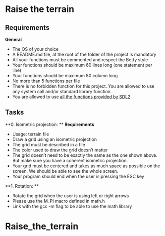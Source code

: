 # Raise the terrain

## Requirements
**General**

* The OS of your choice
* A README.md file, at the root of the folder of the project is mandatory
* All your functions must be commented and respect the Betty style
* Your functions should be maximum 60 lines long (one statement per line)
* Your functions should be maximum 80 column long
* No more than 5 functions per file
* There is no forbidden function for this project. You are allowed to use any system call and/or standard library function.
* You are allowed to use [all the functions provided by SDL2](https://wiki.libsdl.org/CategoryAPI)

## Tasks
**0. Isometric projection: **
**Requirements**

* Usage: terrain file
* Draw a grid using an isometric projection
* The grid must be described in a file
* The color used to draw the grid doesn’t matter
* The grid doesn’t need to be exactly the same as the one shown above. But make sure you have a coherent isometric projection.
* Your grid must be centered and takes as much space as possible on the screen. We should be able to see the whole screen.
* Your program should end when the user is pressing the ESC key

**1. Rotation: **

* Rotate the grid when the user is using left or right arrows
* Please use the M_PI macro defined in math.h
* Link with the gcc -m flag to be able to use the math library
# Raise_the_terrain
